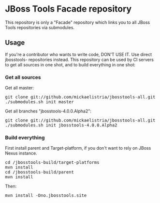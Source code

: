 # JBoss Tools Facade repository

This repository is only a "Facade" repository which links you to all JBoss Tools repositories via submodules.

## Usage

If you're a contributor who wants to write code, DON'T USE IT. Use direct jbosstools-<module> repositories instead.
This repository can be used by CI servers to get all sources in one shot, and to build everything in one shot:

### Get all sources

Get all master:
<pre>
git clone git://github.com/mickaelistria/jbosstools-all.git
./submodules.sh init master
</pre>

Get all branches "jbosstools-4.0.0.Alpha2":
<pre>
git clone git://github.com/mickaelistria/jbosstools-all.git
./submodules.sh init jbosstools-4.0.0.Alpha2
</pre>

### Build everything

First install parent and Target-platform, if you don't want to rely on JBoss Nexus instance.
<pre>
cd <repo>/jbosstools-build/target-platforms
mvn install
cd <repo>/jbosstools-build/parent
mvn install
</pre>

Then:
<pre>
mvn install -Dno.jbosstools.site
</pre>
